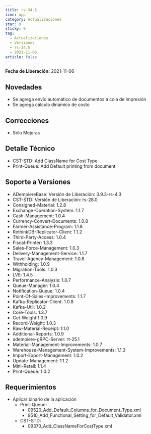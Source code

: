 ```yaml
---
title: rs-34.5
icon: app
category: Actualizaciones
star: 9
sticky: 9
tag:
  - Actualizaciones
  - Versiones
  - rs-34.5
  - 2021-11-06
article: false
---
```


**Fecha de Liberación:** 2021-11-06

## Novedades

- Se agrega envío automático de documentos a cola de impresión
- Se agrega cálculo dinámico de costo

## Correcciones

- Sólo Mejoras

## Detalle Técnico

- CST-STD: Add ClassName for Cost Type
- Print-Queue: Add Default printing from document

## Soporte a Versiones

- ADempiereBase: Versión de Liberación: 3.9.3-rs-4.3
- CST-STD: Versión de Liberación: rs-28.0
- Consigned-Material: 1.2.8
- Exchange-Operation-System: 1.1.7
- Cash-Management: 1.0.4
- Currency-Convert-Documents: 1.0.8
- Farmer-Assistance-Program: 1.1.8
- RethinkDB-Replicator-Client: 1.1.2
- Third-Party-Access: 1.0.4
- Fiscal-Printer: 1.3.3
- Sales-Force-Management: 1.0.3
- Delivery-Management-Service: 1.1.7
- Travel-Agency-Management: 1.0.8
- Withholding: 1.0.9
- Migration-Tools: 1.0.3
- LVE: 1.4.5
- Performance-Analysis: 1.0.7
- Queue-Manager: 1.0.4
- Notification-Queue: 1.0.4
- Point-Of-Sales-Improvements: 1.1.7
- Kafka-Replicator-Client: 1.0.8
- Kafka-Util: 1.0.2
- Core-Tools: 1.3.7
- Get-Weight:1.0.9
- Record-Weight: 1.0.3
- Raw-Material-Receipt: 1.1.0
- Additional-Reports: 1.0.9
- adempiere-gRPC-Server: rt-25.1
- Material-Management-Improvements: 1.0.7
- Warehouse-Management-System-Improvements: 1.1.3
- Import-Export-Management: 1.0.2
- Update-Management: 1.1.2
- Mini-Retail: 1.1.4
- Print-Queue: 1.0.2

## Requerimientos

- Aplicar binario de la aplicación
  - Print-Queue:
    - 09520_Add_Default_Columns_for_Document_Type.xml
    - 9510_Add_Functional_Setting_for_Default_Validator.xml
  - CST-STD:
    - 09370_Add_ClassNameForCostType.xml
